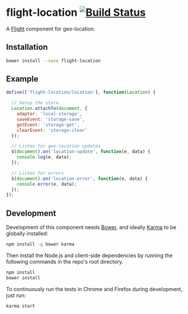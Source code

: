 # flight-location [![Build Status](https://secure.travis-ci.org/cameronhunter/flight-location.png)](http://travis-ci.org/cameronhunter/flight-location)

A [Flight](https://github.com/twitter/flight) component for geo-location.

## Installation

```bash
bower install --save flight-location
```

## Example

```javascript
define(['flight-location/location'], function(Location) {

  // Setup the store
  Location.attachTo(document, {
    adapter: 'local-storage',
    saveEvent: 'storage-save',
    getEvent: 'storage-get',
    clearEvent: 'storage-clear'
  });

  // Listen for geo-location updates
  $(document).on('location-update', function(e, data) {
    console.log(e, data);
  });

  // Listen for errors
  $(document).on('location-error', function(e, data) {
    console.error(e, data);
  });
});
```

## Development

Development of this component needs [Bower](http://bower.io), and ideally
[Karma](http://karma-runner.github.io) to be globally installed:

```bash
npm install -g bower karma
```

Then install the Node.js and client-side dependencies by running the following
commands in the repo's root directory.

```bash
npm install
bower install
```

To continuously run the tests in Chrome and Firefox during development, just run:

```bash
karma start
```
